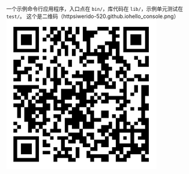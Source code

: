 一个示例命令行应用程序，入口点在 `bin/`，库代码在 `lib/`，示例单元测试在 `test/`。
这个是二维码（httpsiwerido-520.github.iohello_console.png）
![alt text](image.png)